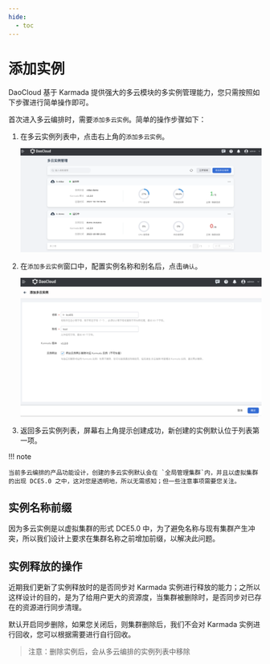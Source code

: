 ```yaml
---
hide:
  - toc
---
```


# 添加实例

DaoCloud 基于 Karmada 提供强大的多云模块的多实例管理能力，您只需按照如下步骤进行简单操作即可。

首次进入多云编排时，需要`添加多云实例`。简单的操作步骤如下：

1. 在多云实例列表中，点击右上角的`添加多云实例`。

    ![add](../images/add01.png)

2. 在`添加多云实例`窗口中，配置实例名称和别名后，点击`确认`。

    ![add](../images/add02.png)

3. 返回多云实例列表，屏幕右上角提示创建成功，新创建的实例默认位于列表第一项。

!!! note

    当前多云编排的产品功能设计，创建的多云实例默认会在 `全局管理集群`内，并且以虚拟集群的出现 DCE5.0 之中，这对您是透明地，所以无需感知；但一些注意事项需要您关注。

## 实例名称前缀

因为多云实例是以虚拟集群的形式 DCE5.0 中，为了避免名称与现有集群产生冲突，所以我们设计上要求在集群名称之前增加前缀，以解决此问题。

## 实例释放的操作

近期我们更新了实例释放时的是否同步对 Karmada 实例进行释放的能力；之所以这样设计的目的，是为了给用户更大的资源度，当集群被删除时，是否同步对已存在的资源进行同步清理。

默认开启同步删除，如果您关闭后，则集群删除后，我们不会对 Karmada 实例进行回收，您可以根据需要进行自行回收。

> 注意：删除实例后，会从多云编排的实例列表中移除
